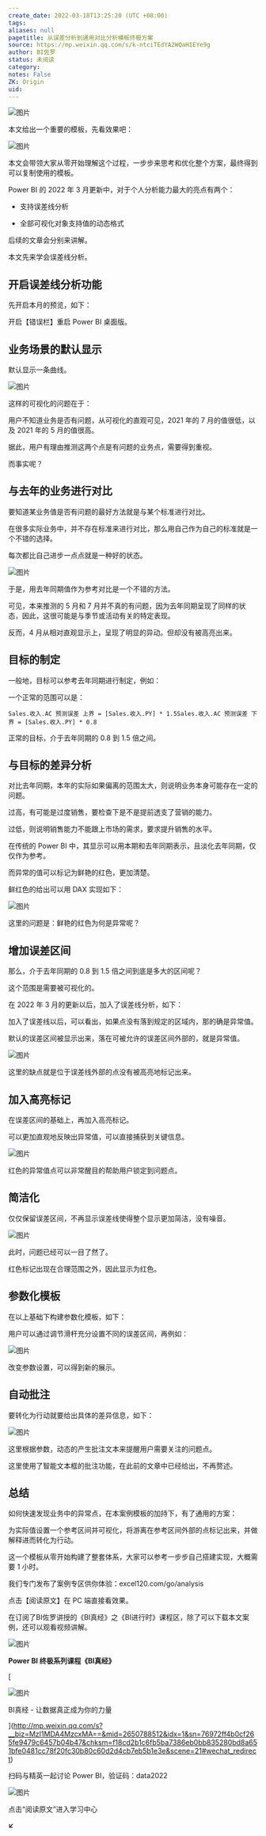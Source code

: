 ```yaml
---
create_date: 2022-03-18T13:25:20 (UTC +08:00)
tags: 
aliases: null
pagetitle: 从误差分析到通用对比分析模板终极方案
source: https://mp.weixin.qq.com/s/k-ntciTEdYA2WQaH1EYe9g
author: BI佐罗
status: 未阅读
category: 
notes: False
ZK: Origin
uid: 
---
```


![图片](https://mmbiz.qpic.cn/mmbiz_png/09hv4Xua0LPiaxSe6KPSRnkLWzcSjMPK9GCpZooJehTgvHqbxibFObTJa9FefgeQl0V2uHGsGD9vBWibSAUmGyJhQ/640?wx_fmt=png&wxfrom=5&wx_lazy=1&wx_co=1)

本文给出一个重要的模板，先看效果吧：

![图片](https://mmbiz.qpic.cn/mmbiz_gif/09hv4Xua0LPiaxSe6KPSRnkLWzcSjMPK9snr4IRlbLENUDAeM9WVjH9QUjdib9O4aIRDMJy1L1VpibUA85GyWlzjw/640?wx_fmt=gif&wxfrom=5&wx_lazy=1)

本文会带领大家从零开始理解这个过程，一步步来思考和优化整个方案，最终得到可以复制使用的模板。

Power BI 的 2022 年 3 月更新中，对于个人分析能力最大的亮点有两个：

-   支持误差线分析
    
-   全部可视化对象支持值的动态格式
    

后续的文章会分别来讲解。

本文先来学会误差线分析。

## 开启误差线分析功能

先开启本月的预览，如下：

开启【错误栏】重启 Power BI 桌面版。

## 业务场景的默认显示

默认显示一条曲线。

![图片](https://mmbiz.qpic.cn/mmbiz_png/09hv4Xua0LPiaxSe6KPSRnkLWzcSjMPK9yU3dINdxgN0qrtcFzjWQbDibnd4CEkl1XQ0XKPpCWhTerZ9Tkgsv3dw/640?wx_fmt=png&wxfrom=5&wx_lazy=1&wx_co=1)

这样的可视化的问题在于：

用户不知道业务是否有问题，从可视化的直观可见，2021 年的 7 月的值很低，以及 2021 年的 5 月的值很高。

据此，用户有理由推测这两个点是有问题的业务点，需要得到重视。

而事实呢？

## 与去年的业务进行对比

要知道某业务值是否有问题的最好方法就是与某个标准进行对比。

在很多实际业务中，并不存在标准来进行对比，那么用自己作为自己的标准就是一个不错的选择。

每次都比自己进步一点点就是一种好的状态。

![图片](https://mmbiz.qpic.cn/mmbiz_png/09hv4Xua0LPiaxSe6KPSRnkLWzcSjMPK9DFfMg3SB6pRHY0YiadTKavwG0JeOicYYEjoOvGvjhz0sffQN0yvRCRmQ/640?wx_fmt=png&wxfrom=5&wx_lazy=1&wx_co=1)

于是，用去年同期值作为参考对比是一个不错的方法。

可见，本来推测的 5 月和 7 月并不真的有问题，因为去年同期呈现了同样的状态，因此，这很可能是与季节或活动有关的特定表现。

反而，4 月从相对直观显示上，呈现了明显的异动。但却没有被高亮出来。

## 目标的制定

一般地，目标可以参考去年同期进行制定，例如：

一个正常的范围可以是：

```
Sales.收入.AC 预测误差 上界 = [Sales.收入.PY] * 1.5Sales.收入.AC 预测误差 下界 = [Sales.收入.PY] * 0.8
```

正常的目标，介于去年同期的 0.8 到 1.5 倍之间。

## 与目标的差异分析

对比去年同期，本年的实际如果偏离的范围太大，则说明业务本身可能存在一定的问题。

过高，有可能是过度销售，要检查下是不是提前透支了营销的能力。

过低，则说明销售能力不能跟上市场的需求，要求提升销售的水平。

在传统的 Power BI 中，其显示可以用本期和去年同期表示，且淡化去年同期，仅仅作为参考。

而异常的值可以标记为鲜艳的红色，更加清楚。

鲜红色的给出可以用 DAX 实现如下：

![图片](https://mmbiz.qpic.cn/mmbiz_png/09hv4Xua0LPiaxSe6KPSRnkLWzcSjMPK94lwpVm1btwS7PXuuc3DEibcnOoxEztndibZnRbOEROKHg0lytDf51tSQ/640?wx_fmt=png&wxfrom=5&wx_lazy=1&wx_co=1)

这里的问题是：鲜艳的红色为何是异常呢？

## 增加误差区间

那么，介于去年同期的 0.8 到 1.5 倍之间到底是多大的区间呢？

这个范围是需要被可视化的。

在 2022 年 3 月的更新以后，加入了误差线分析，如下：

加入了误差线以后，可以看出，如果点没有落到规定的区域内，那的确是异常值。

默认的误差区间被显示出来，落在可被允许的误差区间外部的，就是异常值。

![图片](https://mmbiz.qpic.cn/mmbiz_png/09hv4Xua0LPiaxSe6KPSRnkLWzcSjMPK9Ck7OOibnAbO5icbvq1NE3gwBJGibpY6eS5PFRyYic2zb46IZUoZQxDlrkg/640?wx_fmt=png&wxfrom=5&wx_lazy=1&wx_co=1)

这里的缺点就是位于误差线外部的点没有被高亮地标记出来。

## 加入高亮标记

在误差区间的基础上，再加入高亮标记。

可以更加直观地反映出异常值，可以直接捕获到关键信息。

![图片](https://mmbiz.qpic.cn/mmbiz_png/09hv4Xua0LPiaxSe6KPSRnkLWzcSjMPK9OP8raGYaIPR1NKx6481LOMSANibIJKwesN85bnnFz3H9EzhWNx6AvwA/640?wx_fmt=png&wxfrom=5&wx_lazy=1&wx_co=1)

红色的异常值点可以非常醒目的帮助用户锁定到问题点。

## 简洁化

仅仅保留误差区间，不再显示误差线使得整个显示更加简洁，没有噪音。

![图片](https://mmbiz.qpic.cn/mmbiz_png/09hv4Xua0LPiaxSe6KPSRnkLWzcSjMPK9ia3wqnwbwTq4acMVlLiavFg1WavkTHibHYTPyAG0KTNuMFic4fPZ0crbiaw/640?wx_fmt=png&wxfrom=5&wx_lazy=1&wx_co=1)

此时，问题已经可以一目了然了。

红色标记出现在合理范围之外，因此显示为红色。

## 参数化模板

在以上基础下构建参数化模板，如下：

用户可以通过调节滑杆充分设置不同的误差区间，再例如：

![图片](https://mmbiz.qpic.cn/mmbiz_png/09hv4Xua0LPiaxSe6KPSRnkLWzcSjMPK9sWpM53z1jDfw8VgDgT8vScCkiaeYBWOBoGNXX0zXvHyIIlR52CuB1IA/640?wx_fmt=png&wxfrom=5&wx_lazy=1&wx_co=1)

改变参数设置，可以得到新的展示。

## 自动批注

要转化为行动就要给出具体的差异信息，如下：

![图片](https://mmbiz.qpic.cn/mmbiz_png/09hv4Xua0LPiaxSe6KPSRnkLWzcSjMPK96mWxV0icP4Lrc3rplJcfBHBtOFKgP3JM3ricwerZcjHBI2kG7DfXdBTg/640?wx_fmt=png&wxfrom=5&wx_lazy=1&wx_co=1)

这里根据参数，动态的产生批注文本来提醒用户需要关注的问题点。

这里使用了智能文本框的批注功能，在此前的文章中已经给出，不再赘述。

## 总结

如何快速发现业务中的异常点，在本案例模板的加持下，有了通用的方案：

为实际值设置一个参考区间并可视化，将游离在参考区间外部的点标记出来，并做解释进而转化为行动。

这一个模板从零开始构建了整套体系，大家可以参考一步步自己搭建实现，大概需要 1 小时。

我们专门发布了案例专区供你体验：excel120.com/go/analysis

点击【阅读原文】在 PC 端直接看效果。  

在订阅了BI佐罗讲授的《BI真经》之《BI进行时》课程区，除了可以下载本文案例，还可以观看视频讲解。

![图片](https://mmbiz.qpic.cn/mmbiz_png/09hv4Xua0LNhia5Pc4XC1Um7IYgQhGEoEC1yK05ibUFoPBYpcoAMvibuZh2BZaibMzULeDwNfSeQ0KHRcDUdX3FzVA/640?wx_fmt=png&wxfrom=5&wx_lazy=1&wx_co=1)

**Power BI 终极系列课程《BI真经》**

[

![图片](https://mmbiz.qpic.cn/mmbiz_jpg/09hv4Xua0LNBM1lxlQYHJBicic4CvPoRGLqHgdTZOr8goNRh0asDXA48mRDzc9zxW4UMQiayHwgDmx7mlt4cQxtjg/640?wx_fmt=jpeg&wxfrom=5&wx_lazy=1&wx_co=1)

BI真经 - 让数据真正成为你的力量





](http://mp.weixin.qq.com/s?__biz=MzI1MDA4MzcxMA==&mid=2650788512&idx=1&sn=76972ff4b0cf265fe9479c6457b04b47&chksm=f18cd2b1c6fb5ba7386eb0bb835280bd8a651bfe0481cc78f20fc30b80c60d2d4cb7eb5b1e3e&scene=21#wechat_redirect)

扫码与精英一起讨论 Power BI，验证码：data2022

![图片](https://mmbiz.qpic.cn/mmbiz_png/09hv4Xua0LOiad5BOrdQTKpB733esKiaxZa53LXWIPlQicMjxntaRr3a2hnMmuibTib8QacXeiakucDr7lSNGkuV2MXw/640?wx_fmt=png&wxfrom=5&wx_lazy=1&wx_co=1)

点击“阅读原文”进入学习中心

**↙**
